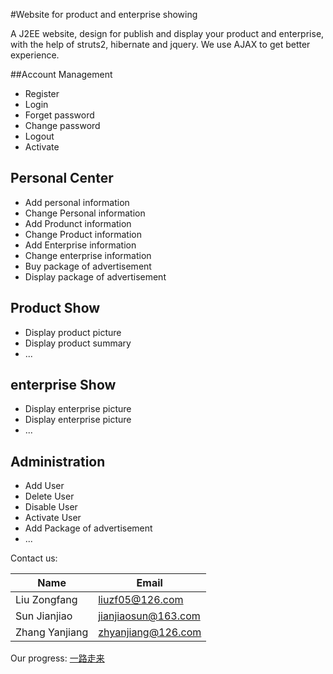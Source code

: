 #Website for product and enterprise showing

A J2EE website, design for publish and display your product and enterprise,  with the help of struts2, hibernate and jquery. We use AJAX to get better experience.  

##Account Management
* Register
* Login
* Forget password
* Change password
* Logout
* Activate

## Personal Center
* Add personal information
* Change Personal information
* Add Produnct information
* Change Product information
* Add Enterprise information
* Change enterprise information
* Buy package of advertisement 
* Display package of advertisement 

## Product Show 
* Display product picture
* Display product summary
* ...

## enterprise Show  
* Display enterprise picture
* Display enterprise picture 
* ...

## Administration
* Add User
* Delete User
* Disable User
* Activate User
* Add Package of advertisement
* ...

Contact us:  

| Name           | Email                 |
| -------------- | --------------------- |
| Liu Zongfang   | <liuzf05@126.com>     |
| Sun Jianjiao   | <jianjiaosun@163.com> |
| Zhang Yanjiang | <zhyanjiang@126.com>  |

Our progress: [一路走来](https://github.com/unanao/58bancai.com/wiki/58Bancai-%E4%B8%80%E8%B7%AF%E8%B5%B0%E6%9D%A5/“一路走来”)
